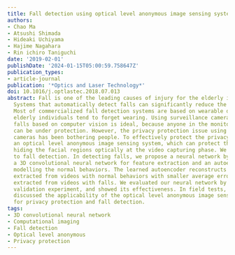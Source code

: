 ```yaml
---
title: Fall detection using optical level anonymous image sensing system
authors:
- Chao Ma
- Atsushi Shimada
- Hideaki Uchiyama
- Hajime Nagahara
- Rin ichiro Taniguchi
date: '2019-02-01'
publishDate: '2024-01-15T05:00:59.758647Z'
publication_types:
- article-journal
publication: '*Optics and Laser Technology*'
doi: 10.1016/j.optlastec.2018.07.013
abstract: Fall is one of the leading causes of injury for the elderly individuals.
  Systems that automatically detect falls can significantly reduce the delay of assistance.
  Most of commercialized fall detection systems are based on wearable devices, which
  elderly individuals tend to forget wearing. Using surveillance cameras to detect
  falls based on computer vision is ideal, because anyone in the monitoring scopes
  can be under protection. However, the privacy protection issue using surveillance
  cameras has been bothering people. To effectively protect the privacy, we proposed
  an optical level anonymous image sensing system, which can protect the privacy by
  hiding the facial regions optically at the video capturing phase. We apply the system
  to fall detection. In detecting falls, we propose a neural network by combining
  a 3D convolutional neural network for feature extraction and an autoencoder for
  modelling the normal behaviors. The learned autoencoder reconstructs the features
  extracted from videos with normal behaviors with smaller average errors than those
  extracted from videos with falls. We evaluated our neural network by a hold-out
  validation experiment, and showed its effectiveness. In field tests, we showed and
  discussed the applicability of the optical level anonymous image sensing system
  for privacy protection and fall detection.
tags:
- 3D convolutional neural network
- Computational imaging
- Fall detection
- Optical level anonymous
- Privacy protection
---
```


